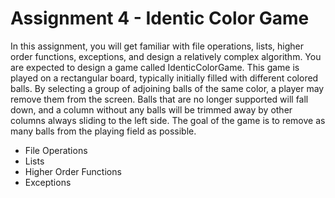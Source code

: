 # Assignment 4 - Identic Color Game

In this assignment, you will get familiar with file operations, lists, higher order functions, exceptions, and design a relatively complex algorithm. You are expected to design a game called IdenticColorGame. This game is played on a rectangular board, typically initially filled with different colored balls. By selecting a group of adjoining balls of the same color, a player may remove them from the screen. Balls that are no longer supported will fall down, and a column without any balls will be trimmed away by other columns always sliding to the left side. The goal of the game is to remove as many balls from the playing field as possible.

- File Operations
- Lists
- Higher Order Functions
- Exceptions
